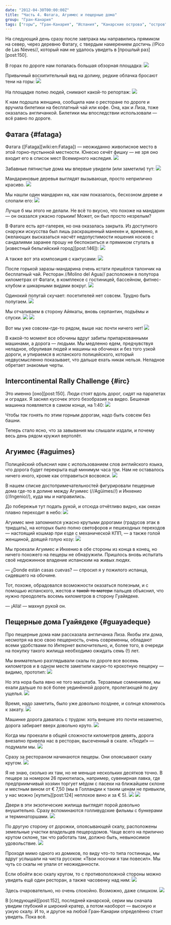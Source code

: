```yaml
---
date: "2012-04-30T00:00:00Z"
title: "Часть 4. Фатага, Агуимес и пещерные дома"
group: "Гран-Канария"
tags: ["горы", "Гран-Канария", "Испания", "Канарские острова", "остров", "пещеры", "путешествия", "Фатага"]
---
```


На следующий день сразу после завтрака мы направились прямиком на север, через деревню Фатагу, с твердым намерением достичь //Pico de Las Nieves//, который нам не удалось увидеть в [прошлый раз][post:150].

В горах по дороге нам попалась большая обзорная площадка:
![](img:3.bp.blogspot.com/-0Tv8GrsCr_c/T2pZhGTfjzI/AAAAAAAAMbI/cBC1WuJfwNo/s1600/dsc00376.picasaweb.jpg:a)

<!--more-->

Привычный восхитительный вид на долину, редкие облачка бросают тени на горы:
![](img:3.bp.blogspot.com/-a3Gyn7kVBEo/T2peXcwo0qI/AAAAAAAAM5s/eCHbKISVW10/s1600/dsc00378.picasaweb.jpg:a)

На площадке полно людей, снимают какой-то репортаж:
![](img:1.bp.blogspot.com/-dY0oXUoddDI/T2pe17lkfBI/AAAAAAAAM8k/wQ3i8gorT1E/s1600/dsc00370.picasaweb.jpg:a)

К нам подошла женщина, сообщила нам о ресторане по дороге и вручила билетики на бесплатный чай или кофе. Она, как и Лиза, тоже оказалась англичанкой. Билетики мы впоследствии использовали — всё равно по дороге.

## Фатага {#fataga}

Фатага ([Fataga][wiki:en:Fataga]) — неожиданно живописное место в этой горно-пустынной местности. Юнеско сечёт фишку — не зря оно входит его в список мест Всемирного наследия.
![](img:1.bp.blogspot.com/-Kve7r6x2B8Y/T2pe4ywLJMI/AAAAAAAAM80/Aan3kDsJTUQ/s1600/dsc00400.picasaweb.jpg:a)

Забавные пятнистые дома мы впервые увидели (или заметили) тут:
![](img:2.bp.blogspot.com/-uy0Q0B4biL4/T2pa4YafDpI/AAAAAAAAMjs/gR2FtxH1lds/s1600/dsc00391.picasaweb.jpg:a)

Мандариновые деревья выглядят вызывающе, просто неприлично красиво.
![](img:1.bp.blogspot.com/-_UtzcYoR8Fk/T2pcmStEeHI/AAAAAAAAMus/AOsEEjKf68M/s1600/dsc00396.picasaweb.jpg:a)

Мы нашли один мандарин на, как нам показалось, бесхозном дереве и слопали его:
![](img:3.bp.blogspot.com/-emnzMKQ8Tkw/T2pZSZCYwQI/AAAAAAAAMaI/WLz8Vr0DXo0/s1600/dsc00398.picasaweb.jpg:a)

Лучше б мы этого не делали. Не всё то вкусно, что похоже на мандарин — он оказался ужасно горьким! Может, он был просто незрелым?

В Фатаге есть арт-галерея, но она оказалась закрыта. Из доступного снаружи искусства был лишь раскрашенный манекен и, временно, я (желающих высказаться насчёт недопустимости ношения носков с сандалиями заранее прошу не беспокоиться и прямиком ступать в [известный бельгийский город][post:146]):
![](img:1.bp.blogspot.com/-ZgNQvwo0QZo/T2pYedx4TNI/AAAAAAAANPA/_zEJPmURujk/s1600/dsc00419.picasaweb.jpg:a)

А также вот эта композиция с кактусами:
![](img:4.bp.blogspot.com/-rOSoVcsa034/T2pXlicgwcI/AAAAAAAAMPo/0VOMi6X5O7o/s1600/dsc00413.picasaweb.jpg:a)

После горькой заразы-мандарина очень кстати пришёлся талончик на бесплатный чай. Ресторан //Molino del Agua// расположен в полутора километрах от Фатаги, в комплексе с гостиницей, бассейном, фитнес-клубом и шикарными видами вокруг.
![](img:2.bp.blogspot.com/-kSnSUXA7qyY/T2pZew04UmI/AAAAAAAAMa4/RR4NWltBKug/s1600/dsc00423.picasaweb.jpg:a)

Одинокий попугай скучает: посетителей нет совсем. Трудно быть попугаем.
![](img:1.bp.blogspot.com/-bLems9RU9lg/T2pXpdrD9QI/AAAAAAAAMQA/qDtMbYNnvio/s1600/dsc00427.picasaweb.jpg:a)

Мы отчаливаем в сторону Айякаты, вновь серпантин, подъёмы и спуски.
![](img:1.bp.blogspot.com/-siAcXKM06WA/T2pdueNJcEI/AAAAAAAAM10/yFik3jz7wWc/s1600/dsc00428.picasaweb.jpg:a)
![](img:4.bp.blogspot.com/-fqHI1ibaARk/T2pZj3pNFsI/AAAAAAAAMbY/3auPBbhWcEQ/s1600/dsc00432.picasaweb.jpg:a)

Вот мы уже совсем-где-то рядом, выше нас почти ничего нет!
![](img:4.bp.blogspot.com/-dpxwrgI8sII/T2pX-cHap0I/AAAAAAAAMSI/I0VvintF6eE/s1600/dsc00433.picasaweb.jpg:a)

В какой-то момент все обочины вдруг забиты припаркованными машинами, а дорога — людьми. Мы медленно едем, предчувствуя неладное, обруливая людей и машины на обочинах и без того узкой дороги, и упираемся в испанского полицейского, который недвусмысленно показывает, что дальше ехать никак нельзя. Неладное обретает знакомые черты.

## Intercontinental Rally Challenge {#irc}

Это именно [оно][post:150]. Люди стоят вдоль дорог, сидят на парапетах и оградах. Я заснял кусочек этого безобразия на видео. Бешеная машинка появляется в самом конце, на 1:40:
![](youtube:M52BokkfhEo)

Чтобы *так* гонять по этим горным дорогам, надо быть совсем без башни.

Теперь стало ясно, что за завывания мы слышали издали, и почему весь день рядом кружил вертолёт.

## Агуимес {#aguimes}

Полицейский объяснил нам с использованием слов английского языка, что дорога будет перекрыта ещё минимум часа три. Нам не оставалось ничего иного, кроме как отправиться восвояси.
![](img:2.bp.blogspot.com/-EpsoBa_beDI/T2pd8s41yPI/AAAAAAAAM3M/QhR6wIxogJw/s1600/dsc00443.picasaweb.jpg:a)

В нашем списке достопримечательностей фигурировали пещерные дома где-то в долине между Агуимес (//Agüimes//) и Инхенио (//Ingenio//), куда мы и направились.

До побережья тут подать рукой, и отсюда отчётливо видно, как океан плавно переходит в небо:
![](img:1.bp.blogspot.com/-tSfM5eZw_1s/T2peKL3JNvI/AAAAAAAAM4Y/0mXYFgz58n8/s1600/dsc00457.picasaweb.jpg:a)

Агуимес мне запомнился ужасно крутыми дорогами (градусов этак в тридцать), на которых было полно светофоров и пешеходных переходов — настоящий кошмар при езде с механической КПП, — а также голой женщиной, доящей голую козу:
![](img:2.bp.blogspot.com/-YRUODR4__oM/T2pY_EsjGNI/AAAAAAAAMYI/TmPiQ0q-Guo/s1600/dsc00461.picasaweb.jpg:a)

Мы проехали Агуимес и Инхенио в обе стороны из конца в конец, но ничего похожего на пещеры не обнаружили. Пришлось вновь испытать своё недюжинное владение испанским на живых людях.

 — ¿Donde están casas сuevas? — спросил я у пожилого испанца, сидевшего на обочине.

 Тот, похоже, обрадовался возможности оказаться полезным, и с помощью испанского, жестов и ~~такой-то матери~~ пальцев объяснил, что нужно преодолеть восемь километров в сторону Гуайядеке.

  — ¡Allá! — махнул рукой он.

## Пещерные дома Гуайядеке {#guayadeque}

Про пещерные дома нам рассказала англичанка Лиза. Якобы эти дома, несмотря на всю свою пещерность, очень современны, обладают всеми удобствами по Интернет включительно, и, более того, в очереди на покупку такого жилища необходимо ожидать семь (!) лет.

Мы внимательно разглядывали скалы по дороге все восемь километров и в одном месте заметили какую-то крохотную пещерку — видимо, прототип:
![](img:3.bp.blogspot.com/-6oP-NPRQfV8/T2pfg_Z5_JI/AAAAAAAANBE/niWNBF3AsM4/s1600/dsc00464.picasaweb.jpg:a)

Но эта нора была явно не того масштаба. Терзаемые сомнениями, мы ехали дальше по всё более уединённой дороге, пролегающей по дну ущелья.
![](img:1.bp.blogspot.com/-ri-_Q1YAATI/T2pbsNfq0sI/AAAAAAAAMpA/bj2yX0dTLO4/s1600/dsc00466.picasaweb.jpg:a)

Время, надо заметить, было уже довольно позднее, и солнце клонилось к закату.
![](img:2.bp.blogspot.com/-yEnxkwBIOaE/T2pdjGwCZpI/AAAAAAAAM0s/GDfPbyGhDnw/s1600/dsc00488.picasaweb.jpg:a)

Машинке дорога давалась с трудом: хоть внешне это почти незаметно, дорога забирает вверх довольно круто.
![](img:4.bp.blogspot.com/-0BpxsTzcu24/T2pfl8fxFTI/AAAAAAAANBk/zJMSQjeKQJQ/s1600/dsc00493.picasaweb.jpg:a)

Когда мы проехали в общей сложности километров девять, дорога внезапно привела нас в ресторан, высеченный в скале. «Люди!» — подумали мы.
![](img:1.bp.blogspot.com/-JwKrJVOm8Po/T2pdluADvPI/AAAAAAAAM08/-BDPqlZh0bw/s1600/dsc00475.picasaweb.jpg:a)

Сразу за рестораном начинаются пещеры. Они опоясывают скалу кругом.
![](img:2.bp.blogspot.com/-lw7P8iMiSAY/T2pdCY7rm9I/AAAAAAAAMxs/JmU3L7U99NY/s1600/dsc00468.picasaweb.jpg:a)

Я не знаю, сколько их там, но не меньше нескольких десятков точно. В пещере за номером 26 приютилась, например, сувенирная лавка, где предприимчивый хозяин торгует мёдом с пасеки на ближайшем склоне и местным вином от € 7,50 (мы в Голландии к таким ценам не привыкли, у нас можно [купить][post:124] неплохое вино и за € 5).
![](img:2.bp.blogspot.com/-RD9sbhg2m64/T2pcBMYhATI/AAAAAAAAMrE/LkFtSMnT0d8/s1600/dsc00500.picasaweb.jpg:a)
![](img:4.bp.blogspot.com/-tfKAl6l8tXc/T2peBXHMtTI/AAAAAAAAM3s/FF25GT4OhZs/s1600/dsc00479.picasaweb.jpg:a)

Двери в эти экзотические жилища выглядят порой довольно внушительно. Сразу вспоминаются голливудские фильмы с бункерами и терминаторшами.
![](img:3.bp.blogspot.com/-sArM2_a3Uq8/T2peI2U6JJI/AAAAAAAAM4U/-RAUci-Q8jw/s1600/dsc00486.picasaweb.jpg:a)

По другую сторону от дорожки, опоясывающей скалу, расположены земельные участки владельцев пещеродомов. Чаще всего на прилично крутом склоне, так что работать там, должно быть, невыносимое удовольствие.
![](img:3.bp.blogspot.com/-JGdc-I1qlWc/T2pb238z5YI/AAAAAAAAMqE/vttmT40dbdk/s1600/dsc00501.picasaweb.jpg:a)

Проходя мимо одного из домиков, по виду что-то типа гостиницы, мы вдруг услышали на чиста русском: «Твои носочки я там повесил». Мы чуть со скалы не упали от неожиданности.

Если обойти всю скалу кругом, то с противоположной стороны можно увидеть ещё один ресторан, а также часовенку над ним:
![](img:2.bp.blogspot.com/-rM0wLwBnyZs/T2pXyybhB8I/AAAAAAAAMRA/uYQxWk1C3Kg/s1600/dsc00503.picasaweb.jpg:a)

Здесь очаровательно, но очень спокойно. Возможно, даже слишком.
![](img:1.bp.blogspot.com/-UrKUaanjnT4/T2pcNPHwQxI/AAAAAAAAMsM/cUVdpBz20Xc/s1600/dsc00507.picasaweb.jpg:a)

В [следующей][post:152], последней канарской, серии мы сначала увидим глубокий и широкий кратер, а потом наоборот — высокую и узкую скалу. И то, и другое на любой Гран-Канарии определённо стоит увидеть. Пока всё.
